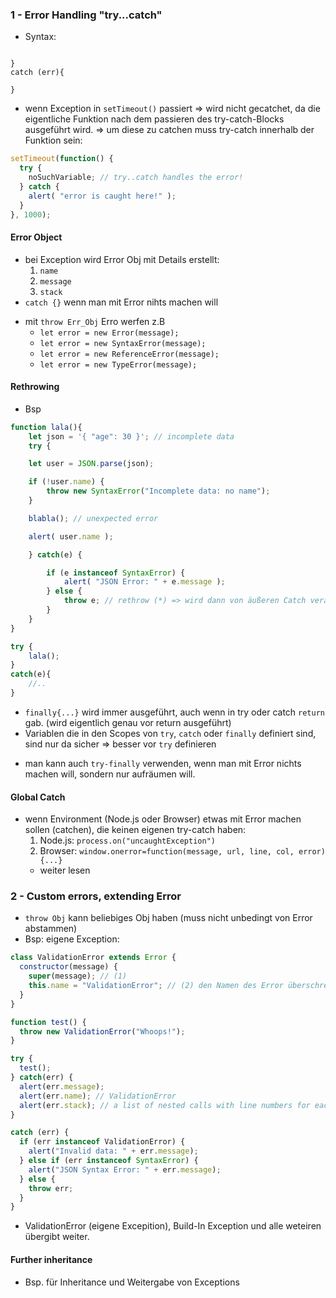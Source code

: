 ### 1 - Error Handling "try...catch"
* Syntax:
```try{

}
catch (err){

}
```
* wenn Exception in `setTimeout()` passiert => wird nicht gecatchet, da die eigentliche Funktion nach dem passieren des try-catch-Blocks ausgeführt wird. => um diese zu catchen muss try-catch innerhalb der Funktion sein:
```js
setTimeout(function() {
  try {
    noSuchVariable; // try..catch handles the error!
  } catch {
    alert( "error is caught here!" );
  }
}, 1000);
```
#### Error Object
* bei Exception wird Error Obj mit Details erstellt:
    1. `name`
    2. `message`
    3. `stack`
* `catch {}` wenn man mit Error nihts machen will
+ mit `throw Err_Obj` Erro werfen z.B
    * `let error = new Error(message);`  
    * `let error = new SyntaxError(message);`
    * `let error = new ReferenceError(message);`
    * `let error = new TypeError(message);`

#### Rethrowing
* Bsp
```js
function lala(){
    let json = '{ "age": 30 }'; // incomplete data
    try {

    let user = JSON.parse(json);

    if (!user.name) {
        throw new SyntaxError("Incomplete data: no name");
    }

    blabla(); // unexpected error

    alert( user.name );

    } catch(e) {

        if (e instanceof SyntaxError) {
            alert( "JSON Error: " + e.message );
        } else {
            throw e; // rethrow (*) => wird dann von äußeren Catch verarbeitet
        }
    }
}

try {
    lala();
}
catch(e){
    //..
}
```
* `finally{...}` wird immer ausgeführt, auch wenn in try oder catch `return` gab. (wird eigentlich genau vor return ausgeführt)
* Variablen die in den Scopes von `try`, `catch` oder `finally` definiert sind, sind nur da sicher => besser vor `try` definieren
+ man kann auch `try-finally` verwenden, wenn man mit Error nichts machen will, sondern nur aufräumen will.
#### Global Catch
* wenn Environment (Node.js oder Browser) etwas mit Error machen sollen (catchen), die keinen eigenen try-catch haben:
    1. Node.js: `process.on("uncaughtException")`
    2. Browser: `window.onerror=function(message, url, line, col, error){...}`
    * weiter lesen
### 2 - Custom errors, extending Error
* `throw Obj` kann beliebiges Obj haben (muss nicht unbedingt von Error abstammen)
* Bsp: eigene Exception:
```js
class ValidationError extends Error {
  constructor(message) {
    super(message); // (1)
    this.name = "ValidationError"; // (2) den Namen des Error überschreiben
  }
}

function test() {
  throw new ValidationError("Whoops!");
}

try {
  test();
} catch(err) {
  alert(err.message); 
  alert(err.name); // ValidationError
  alert(err.stack); // a list of nested calls with line numbers for each
}
```
```js
catch (err) {
  if (err instanceof ValidationError) {
    alert("Invalid data: " + err.message);
  } else if (err instanceof SyntaxError) {
    alert("JSON Syntax Error: " + err.message);
  } else {
    throw err;
  }
}
```
* ValidationError (eigene Excepition), Build-In Exception und alle weteiren übergibt weiter.
#### Further inheritance
* Bsp. für Inheritance und Weitergabe von Exceptions